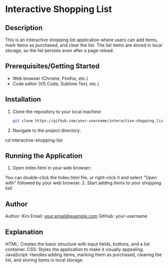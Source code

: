 # Interactive Shopping List

## Description
This is an interactive shopping list application where users can add items, mark items as purchased, and clear the list. The list items are stored in local storage, so the list persists even after a page reload.

## Prerequisites/Getting Started
- Web browser (Chrome, Firefox, etc.)
- Code editor (VS Code, Sublime Text, etc.)

## Installation
1. Clone the repository to your local machine:
   ```sh
   git clone https://github.com/your-username/interactive-shopping_list_web


2. Navigate to the project directory:

cd interactive-shopping-list

## Running the Application
1. Open index.html in your web browser:

You can double-click the index.html file, or right-click it and select "Open with" followed by your web browser.
2. Start adding items to your shopping list!

## Author
Author: Kini
Email: your.email@example.com
GitHub: your-username

## Explanation
HTML: Creates the basic structure with input fields, buttons, and a list container.
CSS: Styles the application to make it visually appealing.
JavaScript: Handles adding items, marking them as purchased, clearing the list, and storing items in local storage.